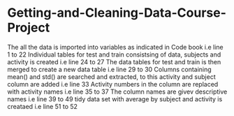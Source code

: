 # Getting-and-Cleaning-Data-Course-Project

The all the data is imported into variables as indicated in Code book i.e line 1 to 22 
Individual tables for test and train consistsing of data, subjects and activity is created i.e line 24 to 27
The data tables for test and train is then merged to create a new data table i.e line 29 to 30
Columns containing  mean() and std() are searched and  extracted, to this activity and subject column are added i.e line 33
Activity numbers in the column are replaced with activity names i.e line 35 to 37
The column names are givev descriptive names i.e line 39 to 49
tidy data set with average by subject and activity is creataed  i.e line  51 to 52

